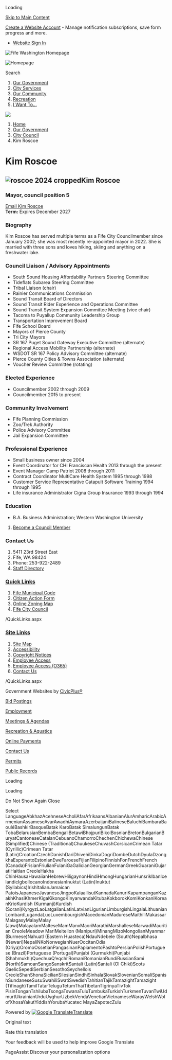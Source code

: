 Loading

[Skip to Main Content](https://www.fifewa.gov/183/Kim-Roscoe/)

[Create a Website Account](https://www.fifewa.gov/MyAccount/ProfileCreate) - Manage notification subscriptions, save form progress and more.   

- [Website Sign In](https://www.fifewa.gov/MyAccount)

![Fife Washington Homepage](https://www.fifewa.gov/ImageRepository/Document?documentID=5881)

![Homepage](https://www.fifewa.gov/ImageRepository/Document?documentID=1643)

Search

1. [Our Government](https://www.fifewa.gov/27/Our-Government)
2. [City Services](https://www.fifewa.gov/101/City-Services)
3. [Our Community](https://www.fifewa.gov/31/Our-Community)
4. [Recreation](https://www.fifewa.gov/35/Recreation)
5. [I Want To...](https://www.fifewa.gov/9/I-Want-To)

<!--THE END-->

![](https://www.fifewa.gov/ImageRepository/Document?documentID=6118)

1. [Home](https://www.fifewa.gov)
2. [Our Government](https://www.fifewa.gov/27/Our-Government)
3. [City Council](https://www.fifewa.gov/170/City-Council)
4. Kim Roscoe

# Kim Roscoe

## ![roscoe 2024 cropped](https://www.fifewa.gov/ImageRepository/Document?documentId=6210)Kim Roscoe

### Mayor, council position 5

[Email Kim Roscoe](mailto:kroscoe@cityoffife.org)  
**Term:** Expires December 2027

### Biography

Kim Roscoe has served multiple terms as a Fife City Councilmember since January 2002; she was most recently re-appointed mayor in 2022. She is married with three sons and loves hiking, skiing and anything on a freshwater lake.

### Council Liaison / Advisory Appointments

- South Sound Housing Affordability Partners Steering Committee
- Tideflats Subarea Steering Committee
- Tribal Liaison (chair)
- Rainier Communications Commission
- Sound Transit Board of Directors
- Sound Transit Rider Experience and Operations Committee
- Sound Transit System Expansion Committee Meeting (vice chair)
- Tacoma to Puyallup Community Leadership Group
- Transportation Improvement Board
- Fife School Board
- Mayors of Pierce County
- Tri City Mayors
- SR 167 Puget Sound Gateway Executive Committee (alternate)
- Regional Access Mobility Partnership (alternate)
- WSDOT SR 167 Policy Advisory Committee (alternate)
- Pierce County Cities &amp; Towns Association (alternate)
- Voucher Review Committee (rotating)

### Elected Experience

- Councilmember 2002 through 2009
- Councilmember 2015 to present

### Community Involvement

- Fife Planning Commission
- Zoo/Trek Authority
- Police Advisory Committee
- Jail Expansion Committee

### Professional Experience

- Small business owner since 2004
- Event Coordinator for CHI Franciscan Health 2013 through the present
- Event Manager Camp Patriot 2008 through 2011
- Contract Coordinator MultiCare Health System 1995 through 1998
- Customer Service Representative Catapult Software Training 1994 through 1995
- Life insurance Administrator Cigna Group Insurance 1993 through 1994

### Education

- B.A. Business Administration; Western Washington University

<!--THE END-->

1. [Become a Council Member](https://www.fifewa.gov/595/Become-a-Council-Member)

<!--THE END-->

### Contact Us

1. 5411 23rd Street East
2. Fife, WA 98424
3. Phone: 253-922-2489
4. [Staff Directory](https://www.fifewa.gov/directory.aspx)

### [Quick Links](https://www.fifewa.gov/QuickLinks.aspx?CID=47)

1. [Fife Municipal Code](https://www.codepublishing.com/WA/Fife)
2. [Citizen Action Form](https://www.cityoffife.org/592/Complete-a-Citizen-Action-Form)
3. [Online Zoning Map](https://cityoffife.maps.arcgis.com/apps/webappviewer/index.html?id=cb861816549849298661a937bb6b3e0a)
4. [Fife City Council](https://www.cityoffife.org/170/City-Council)

/QuickLinks.aspx

### [Site Links](https://www.fifewa.gov/QuickLinks.aspx?CID=11)

1. [Site Map](https://www.fifewa.gov/sitemap)
2. [Accessibility](https://www.fifewa.gov/Accessibility)
3. [Copyright Notices](https://www.fifewa.gov/site/copyright)
4. [Employee Access](https://mail.cityoffife.org/owa)
5. [Employee Access (O365)](https://outlook.office365.com/owa/fifewa.gov)
6. [Contact Us](https://www.fifewa.gov/directory.aspx)

/QuickLinks.aspx

Government Websites by [CivicPlus®](https://connect.civicplus.com/referral)

[Bid Postings](https://www.fifewa.gov/bids.aspx)

[Employment](https://www.fifewa.gov/326/Apply-for-a-Job)

[Meetings &amp; Agendas](https://www.fifewa.gov/448/Meetings-and-Agendas)

[Recreation &amp; Aquatics](https://www.fifewa.gov/35/Recreation)

[Online Payments](https://www.fifewa.gov/334/Online-Services)

[Contact Us](https://www.fifewa.gov/directory.aspx)

[Permits](https://ci-fife-wa.smartgovcommunity.com/Public/Home)

[Public Records](https://www.fifewa.gov/223/Public-Records-Request)

Loading

Loading

Do Not Show Again Close

Select LanguageAbkhazAcehneseAcholiAfarAfrikaansAlbanianAlurAmharicArabicArmenianAssameseAvarAwadhiAymaraAzerbaijaniBalineseBaluchiBambaraBaouléBashkirBasqueBatak KaroBatak SimalungunBatak TobaBelarusianBembaBengaliBetawiBhojpuriBikolBosnianBretonBulgarianBuryatCantoneseCatalanCebuanoChamorroChechenChichewaChinese (Simplified)Chinese (Traditional)ChuukeseChuvashCorsicanCrimean Tatar (Cyrillic)Crimean Tatar (Latin)CroatianCzechDanishDariDhivehiDinkaDogriDombeDutchDyulaDzongkhaEsperantoEstonianEweFaroeseFijianFilipinoFinnishFonFrenchFrench (Canada)FrisianFriulianFulaniGaGalicianGeorgianGermanGreekGuaraniGujaratiHaitian CreoleHakha ChinHausaHawaiianHebrewHiligaynonHindiHmongHungarianHunsrikIbanIcelandicIgboIlocanoIndonesianInuktut (Latin)Inuktut (Syllabics)IrishItalianJamaican PatoisJapaneseJavaneseJingpoKalaallisutKannadaKanuriKapampanganKazakhKhasiKhmerKigaKikongoKinyarwandaKitubaKokborokKomiKonkaniKoreanKrioKurdish (Kurmanji)Kurdish (Sorani)KyrgyzLaoLatgalianLatinLatvianLigurianLimburgishLingalaLithuanianLombardLugandaLuoLuxembourgishMacedonianMadureseMaithiliMakassarMalagasyMalayMalay (Jawi)MalayalamMalteseMamManxMaoriMarathiMarshalleseMarwadiMauritian CreoleMeadow MariMeiteilon (Manipuri)MinangMizoMongolianMyanmar (Burmese)Nahuatl (Eastern Huasteca)NdauNdebele (South)Nepalbhasa (Newari)NepaliNKoNorwegianNuerOccitanOdia (Oriya)OromoOssetianPangasinanPapiamentoPashtoPersianPolishPortuguese (Brazil)Portuguese (Portugal)Punjabi (Gurmukhi)Punjabi (Shahmukhi)QuechuaQʼeqchiʼRomaniRomanianRundiRussianSami (North)SamoanSangoSanskritSantali (Latin)Santali (Ol Chiki)Scots GaelicSepediSerbianSesothoSeychellois CreoleShanShonaSicilianSilesianSindhiSinhalaSlovakSlovenianSomaliSpanishSundaneseSusuSwahiliSwatiSwedishTahitianTajikTamazightTamazight (Tifinagh)TamilTatarTeluguTetumThaiTibetanTigrinyaTivTok PisinTonganTshilubaTsongaTswanaTuluTumbukaTurkishTurkmenTuvanTwiUdmurtUkrainianUrduUyghurUzbekVendaVenetianVietnameseWarayWelshWolofXhosaYakutYiddishYorubaYucatec MayaZapotecZulu

Powered by [![Google Translate](https://www.gstatic.com/images/branding/googlelogo/1x/googlelogo_color_42x16dp.png)Translate](https://translate.google.com)

Original text

Rate this translation

Your feedback will be used to help improve Google Translate

PageAssist Discover your personalization options
